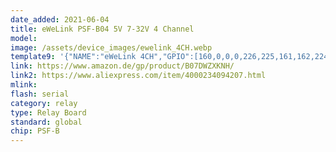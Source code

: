 ```yaml
---
date_added: 2021-06-04
title: eWeLink PSF-B04 5V 7-32V 4 Channel
model: 
image: /assets/device_images/ewelink_4CH.webp
template9: '{"NAME":"eWeLink 4CH","GPIO":[160,0,0,0,226,225,161,162,224,288,163,227,0,0],"FLAG":0,"BASE":18}' 
link: https://www.amazon.de/gp/product/B07DWZXKNH/
link2: https://www.aliexpress.com/item/4000234094207.html
mlink: 
flash: serial
category: relay
type: Relay Board
standard: global
chip: PSF-B
---
```

